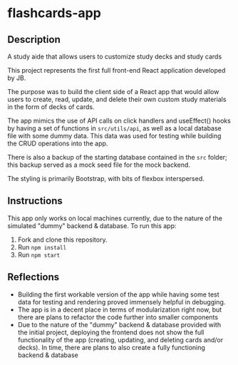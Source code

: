 # flashcards-app

## Description
A study aide that allows users to customize study decks and study cards

This project represents the first full front-end React application developed by JB. 

The purpose was to build the client side of a React app that would allow users to create, read, update, and delete their own custom study materials in the form of decks of cards.

The app mimics the use of API calls on click handlers and useEffect() hooks by having a set of functions in `src/utils/api`, as well as a local database file with some dummy data. This data was used for testing while building the CRUD operations into the app. 

There is also a backup of the starting database contained in the `src` folder; this backup served as a mock seed file for the mock backend.

The styling is primarily Bootstrap, with bits of flexbox interspersed.

## Instructions
This app only works on local machines currently, due to the nature of the simulated "dummy" backend & database. To run this app:
1. Fork and clone this repository.
2. Run `npm install`
3. Run `npm start`

## Reflections
- Building the first workable version of the app while having some test data for testing and rendering proved immensely helpful in debugging.
- The app is in a decent place in terms of modularization right now, but there are plans to refactor the code further into smaller components
- Due to the nature of the "dummy" backend & database provided with the initial project, deploying the frontend does not show the full functionality of the app (creating, updating, and deleting cards and/or decks). In time, there are plans to also create a fully functioning backend & database
